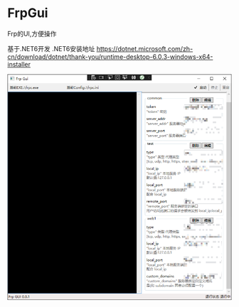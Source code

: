 # FrpGui

Frp的UI,方便操作

基于.NET6开发
.NET6安装地址 https://dotnet.microsoft.com/zh-cn/download/dotnet/thank-you/runtime-desktop-6.0.3-windows-x64-installer


![演示](./Snipaste_2022-03-12_00-00-10.png)